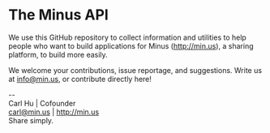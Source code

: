 The Minus API
=============
We use this GitHub repository to collect information and utilities to help people who want to build applications for Minus (http://min.us), a sharing platform, to build more easily.

We welcome your contributions, issue reportage, and suggestions. Write us at info@min.us, or contribute directly here!

--   
Carl Hu | Cofounder   
carl@min.us | http://min.us   
Share simply.   




